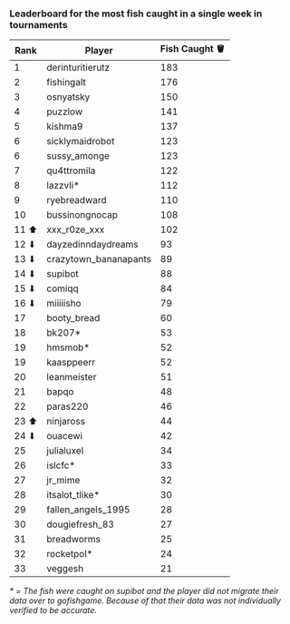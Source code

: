 ### Leaderboard for the most fish caught in a single week in tournaments

| Rank | Player | Fish Caught 🪣 |
|------|--------|---------------|
| 1 | derinturitierutz | 183 |
| 2 | fishingalt | 176 |
| 3 | osnyatsky | 150 |
| 4 | puzzlow | 141 |
| 5 | kishma9 | 137 |
| 6 | sicklymaidrobot | 123 |
| 6 | sussy_amonge | 123 |
| 7 | qu4ttromila | 122 |
| 8 | lazzvli* | 112 |
| 9 | ryebreadward | 110 |
| 10 | bussinongnocap | 108 |
| 11 ⬆| xxx_r0ze_xxx | 102 |
| 12 ⬇| dayzedinndaydreams | 93 |
| 13 ⬇| crazytown_bananapants | 89 |
| 14 ⬇| supibot | 88 |
| 15 ⬇| comiqq | 84 |
| 16 ⬇| miiiiisho | 79 |
| 17 | booty_bread | 60 |
| 18 | bk207* | 53 |
| 19 | hmsmob* | 52 |
| 19 | kaasppeerr | 52 |
| 20 | leanmeister | 51 |
| 21 | bapqo | 48 |
| 22 | paras220 | 46 |
| 23 ⬆| ninjaross | 44 |
| 24 ⬇| ouacewi | 42 |
| 25 | julialuxel | 34 |
| 26 | islcfc* | 33 |
| 27 | jr_mime | 32 |
| 28 | itsalot_tlike* | 30 |
| 29 | fallen_angels_1995 | 28 |
| 30 | dougiefresh_83 | 27 |
| 31 | breadworms | 25 |
| 32 | rocketpol* | 24 |
| 33 | veggesh | 21 |

_* = The fish were caught on supibot and the player did not migrate their data over to gofishgame. Because of that their data was not individually verified to be accurate._
